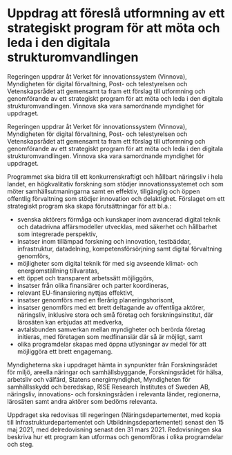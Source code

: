 # Uppdrag att föreslå utformning av ett strategiskt program för att möta och leda i den digitala strukturomvandlingen

Regeringen uppdrar åt Verket för innovationssystem (Vinnova), Myndigheten för digital förvaltning, Post- och telestyrelsen och Vetenskapsrådet att gemensamt ta fram ett förslag till utformning och genomförande av ett strategiskt program för att möta och leda i den digitala strukturomvandlingen. Vinnova ska vara samordnande myndighet för uppdraget.

Regeringen uppdrar åt Verket för innovationssystem (Vinnova), Myndigheten för digital förvaltning, Post- och telestyrelsen och Vetenskapsrådet att gemensamt ta fram ett förslag till utformning och genomförande av ett strategiskt program för att möta och leda i den digitala strukturomvandlingen. Vinnova ska vara samordnande myndighet för uppdraget.

Programmet ska bidra till ett konkurrenskraftigt och hållbart näringsliv i hela landet, en högkvalitativ forskning som stödjer innovationssystemet och som möter samhällsutmaningarna samt en effektiv, tillgänglig och öppen offentlig förvaltning som stödjer innovation och delaktighet. Förslaget om ett strategiskt program ska skapa förutsättningar för att bl.a.:

* svenska aktörers förmåga och kunskaper inom avancerad digital teknik och datadrivna affärsmodeller utvecklas, med säkerhet och hållbarhet som integrerade perspektiv,
* insatser inom tillämpad forskning och innovation, testbäddar, infrastruktur, datadelning, kompetensförsörjning samt digital förvaltning genomförs,
* möjligheter som digital teknik för med sig avseende klimat- och energiomställning tillvaratas,
* ett öppet och transparent arbetssätt möjliggörs,
* insatser från olika finansiärer och parter koordineras,
* relevant EU-finansiering nyttjas effektivt,
* insatser genomförs med en flerårig planeringshorisont,
* insatser genomförs med ett brett deltagande av offentliga aktörer, näringsliv, inklusive stora och små företag och forskningsinstitut, där lärosäten kan erbjudas att medverka,
* avtalsbunden samverkan mellan myndigheter och berörda företag initieras, med företagen som medfinansiär där så är möjligt, samt
* olika programdelar skapas med öppna utlysningar av medel för att möjliggöra ett brett engagemang.

Myndigheterna ska i uppdraget hämta in synpunkter från Forskningsrådet för miljö, areella näringar och samhällsbyggande, Forskningsrådet för hälsa, arbetsliv och välfärd, Statens energimyndighet, Myndigheten för samhällsskydd och beredskap, RISE Research Institutes of Sweden AB, näringsliv, innovations- och forskningsråden i relevanta länder, regionerna, lärosäten samt andra aktörer som bedöms relevanta.

Uppdraget ska redovisas till regeringen (Näringsdepartementet, med kopia till Infrastrukturdepartementet och Utbildningsdepartementet) senast den 15 maj 2021, med delredovisning senast den 31 mars 2021. Redovisningen ska beskriva hur ett program kan utformas och genomföras i olika programdelar och steg.
